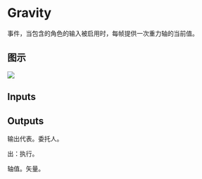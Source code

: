 # Gravity

事件，当包含的角色的输入被启用时，每帧提供一次重力轴的当前值。

## 图示

![]($-20221218-19272865.png)

## Inputs

## Outputs

输出代表。委托人。

出：执行。

轴值。矢量。
